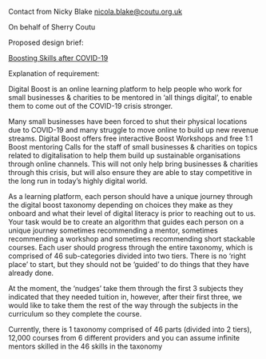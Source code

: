 Contact from Nicky Blake <nicola.blake@coutu.org.uk>

On behalf of Sherry Coutu

Proposed design brief:

[Boosting Skills after
COVID-19](Boosting_Skills_after_COVID-19 "wikilink")

Explanation of requirement:

Digital Boost is an online learning platform to help people who work for
small businesses & charities to be mentored in ‘all things digital’, to
enable them to come out of the COVID-19 crisis stronger.

Many small businesses have been forced to shut their physical locations
due to COVID-19 and many struggle to move online to build up new revenue
streams. Digital Boost offers free interactive Boost Workshops and free
1:1 Boost mentoring Calls for the staff of small businesses & charities
on topics related to digitalisation to help them build up sustainable
organisations through online channels. This will not only help bring
businesses & charities through this crisis, but will also ensure they
are able to stay competitive in the long run in today’s highly digital
world.

As a learning platform, each person should have a unique journey through
the digital boost taxonomy depending on choices they make as they
onboard and what their level of digital literacy is prior to reaching
out to us. Your task would be to create an algorithm that guides each
person on a unique journey sometimes recommending a mentor, sometimes
recommending a workshop and sometimes recommending short stackable
courses. Each user should progress through the entire taxonomy, which is
comprised of 46 sub-categories divided into two tiers. There is no
‘right place’ to start, but they should not be ‘guided’ to do things
that they have already done.

At the moment, the ‘nudges’ take them through the first 3 subjects they
indicated that they needed tuition in, however, after their first three,
we would like to take them the rest of the way through the subjects in
the curriculum so they complete the course.

Currently, there is 1 taxonomy comprised of 46 parts (divided into 2
tiers), 12,000 courses from 6 different providers and you can assume
infinite mentors skilled in the 46 skills in the taxonomy